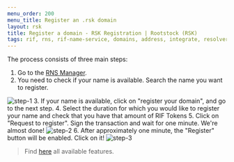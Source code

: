 ```yaml
---
menu_order: 200
menu_title: Register an .rsk domain
layout: rsk
title: Register a domain - RSK Registration | Rootstock (RSK)
tags: rif, rns, rif-name-service, domains, address, integrate, resolver, node, sdk, libraries, infrastructure, protocols, mvp, design, rbtc, defi, decentralized, quick-start, guides, tutorial, networks, dapps, tools, rootstock, rsk, ethereum, smart-contracts, install, get-started, how-to, mainnet, testnet, contracts, wallets, web3, crypto
---
```


The process consists of three main steps:

1. Go to the <a href="https://beta.manager.rns.rifos.org/search">RNS Manager</a>.
2. You need to check if your name is available. Search the name you want to register.
  <img src="/assets/img/rns/register-step-1.png" class="img-fluid" alt="step-1" />
3. If your name is available, click on "register your domain", and go to the next step.
4. Select the duration for which you would like to register your name and check that you have that amount of RIF Tokens
5. Click on "Request to register". Sign the transaction and wait for one minute. We're almost done!
  <img src="/assets/img/rns/register-step-2.png" class="img-fluid" alt="step-2" />
6. After approximately one minute, the "Register" button will be enabled. Click on it!
  <img src="/assets/img/rns/register-step-3.png" class="img-fluid" alt="step-3" />

> Find [here](../) all available features.
